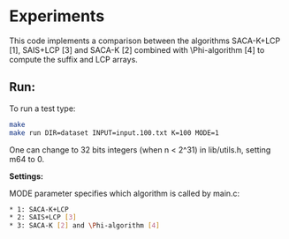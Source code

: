 # Experiments

This code implements a comparison between the algorithms SACA-K+LCP [1], SAIS+LCP [3] and SACA-K [2] combined with \Phi-algorithm [4] to compute the suffix and LCP arrays.

## Run:

To run a test type:

```sh
make
make run DIR=dataset INPUT=input.100.txt K=100 MODE=1
```

One can change to 32 bits integers (when n < 2^31) in lib/utils.h, setting m64 to 0.

**Settings:**

MODE parameter specifies which algorithm is called by main.c:

```sh
* 1: SACA-K+LCP 
* 2: SAIS+LCP [3]
* 3: SACA-K [2] and \Phi-algorithm [4] 
```

